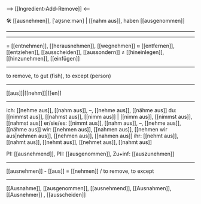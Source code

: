 --> [[Ingredient-Add-Remove]] <--

🛠️ [[ausnehmen]], [ˈaʊ̯sneːmən] | [[nahm aus]], haben [[ausgenommen]]

---

---
= [[entnehmen]], [[herausnehmen]], [[wegnehmen]]
≈ [[entfernen]], [[entziehen]], [[ausscheiden]], [[aussondern]]
≠ [[hineinlegen]], [[hinzunehmen]], [[einfügen]]

---
to remove, to gut (fish), to except (person)

---
[[aus]]|[[nehm]]|[[en]]

---
ich: [[nehme aus]], [[nahm aus]], –, [[nehme aus]], [[nähme aus]]
du: [[nimmst aus]], [[nahmst aus]], [[nimm aus]] | [[nimm aus]], [[nimmst aus]], [[nahmst aus]]
er/sie/es: [[nimmt aus]], [[nahm aus]], –, [[nehme aus]], [[nähme aus]]
wir: [[nehmen aus]], [[nahmen aus]], [[nehmen wir aus|nehmen aus]], [[nehmen aus]], [[nahmen aus]]
ihr: [[nehmt aus]], [[nahmt aus]], [[nehmt aus]], [[nehmet aus]], [[nahmt aus]]

PI: [[ausnehmend]], PII: [[ausgenommen]], Zu+inf: [[auszunehmen]]

---
[[ausnehmen]] - [[aus]] = [[nehmen]] / to remove, to except

---
[[Ausnahme]], [[ausgenommen]], [[ausnehmend]], [[Ausnahmen]], [[Ausnehmer]]
, [[ausscheiden]]